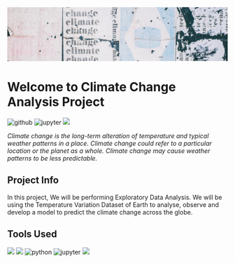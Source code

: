 <div>
  <img src="/Images/img_1.jpg" ></img>
</div>

# Welcome to Climate Change Analysis Project
<div>
<img src="https://img.shields.io/badge/GitHub-100000?style=for-the-badge&logo=github&logoColor=white" alt="github"/>
<img src="https://img.shields.io/badge/Made%20with-Jupyter-orange?style=for-the-badge&logo=Jupyter" alt="jupyter" />
<img src="http://ForTheBadge.com/images/badges/built-with-science.svg" />
</div>
<em><p>Climate change is the long-term alteration of temperature and typical weather patterns in a place. Climate change could refer to a particular location or the planet as a whole. Climate change may cause weather patterns to be less predictable.</p></em>

## Project Info
<p>In this project, We will be performing Exploratory Data Analysis. We will be using the Temperature Variation Dataset of Earth to analyse, observe and develop a model to predict the climate change across the globe.
</p>

## Tools Used

<div>
  <img src="https://img.shields.io/badge/Numpy-777BB4?style=for-the-badge&logo=numpy&logoColor=white" /> 
  <img src="https://img.shields.io/badge/Pandas-2C2D72?style=for-the-badge&logo=pandas&logoColor=white" /> 
  <img src="https://img.shields.io/badge/Python-3776AB?style=for-the-badge&logo=python&logoColor=white" alt="python"/>
  <img src="https://img.shields.io/badge/Made%20with-Jupyter-orange?style=for-the-badge&logo=Jupyter" alt="jupyter" />
  <img src="https://img.shields.io/badge/Plotly-239120?style=for-the-badge&logo=plotly&logoColor=white" />

</div>
  
  
  
  
